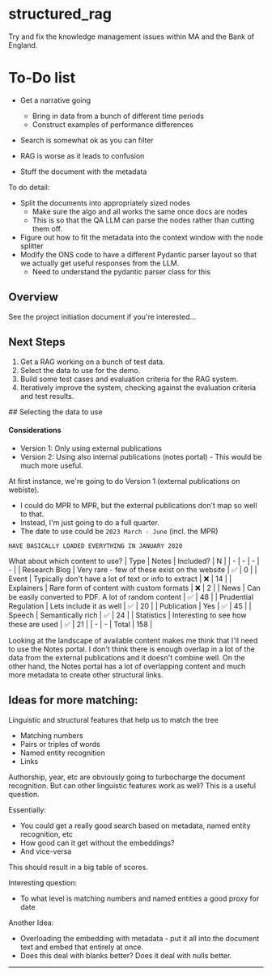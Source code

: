 # structured_rag
Try and fix the knowledge management issues within MA and the Bank of England.


# To-Do list

- Get a narrative going
    - Bring in data from a bunch of different time periods
    - Construct examples of performance differences

- Search is somewhat ok as you can filter
- RAG is worse as it leads to confusion

- Stuff the document with the metadata

To do detail:
- Split the documents into appropriately sized nodes 
    - Make sure the algo and all works the same once docs are nodes
    - This is so that the QA LLM can parse the nodes rather than cutting them off.
- Figure out how to fit the metadata into the context window with the node splitter
- Modify the ONS code to have a different Pydantic parser layout so that we actually get useful responses from the LLM.
    - Need to understand the pydantic parser class for this


## Overview
See the project initiation document if you're interested...

## Next Steps
1. Get a RAG working on a bunch of test data.
2. Select the data to use for the demo.
2. Build some test cases and evaluation criteria for the RAG system.
3. Iteratively improve the system, checking against the evaluation criteria and test results.

## Selecting the data to use

#### Considerations
- Version 1: Only using external publications
- Version 2: Using also internal publications (notes portal) - This would be much more useful.

At first instance, we're going to do Version 1 (external publications on webiste).
- I could do MPR to MPR, but the external publications don't map so well to that.
- Instead, I'm just going to do a full quarter.
- The date to use could be `2023 March - June` (incl. the MPR)

```HAVE BASICALLY LOADED EVERYTHING IN JANUARY 2020```

What about which content to use?
| Type | Notes | Included? | N |
| - | - | - | - |
| Research Blog | Very rare - few of these exist on the website | ✅ | 0 |
| Event | Typically don't have a lot of text or info to extract | ❌ | 14 |
| Explainers | Rare form of content with custom formats | ❌ | 2 |
| News | Can be easily converted to PDF. A lot of random content | ✅ | 48 |
| Prudential Regulation | Lets include it as well | ✅ | 20 |
| Publication | Yes | ✅ | 45 | 
| Speech | Semantically rich | ✅ | 24 |
| Statistics | Interesting to see how these are used | ✅ | 21 |
| - | - | Total | 158 |

Looking at the landscape of available content makes me think that I'll need to use the Notes portal.  I don't think there is enough overlap in a lot of the data from the external publications and it doesn't combine well. On the other hand, the Notes portal has a lot of overlapping content and much more metadata to create other structural links.


## Ideas for more matching:
Linguistic and structural features that help us to match the tree
- Matching numbers
- Pairs or triples of words
- Named entity recognition
- Links

Authorship, year, etc are obviously going to turbocharge the document recognition. But can other linguistic features work as well? This is a useful question.

Essentially:
- You could get a really good search based on metadata, named entity recognition, etc
- How good can it get without the embeddings?
- And vice-versa

This should result in a big table of scores.

Interesting question:
- To what level is matching numbers and named entities a good proxy for date

Another Idea:
- Overloading the embedding with metadata - put it all into the document text and embed that entirely at once.
- Does this deal with blanks better? Does it deal with nulls better.

---
